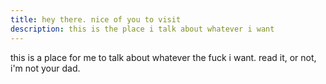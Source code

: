 ```yaml
---
title: hey there. nice of you to visit
description: this is the place i talk about whatever i want
---
```


this is a place for me to talk about whatever the fuck i want. read it, or not, i'm not your dad.


<a style="display:none;" rel="me" href="https://appdot.net/@tiff">Mastodon</a>
